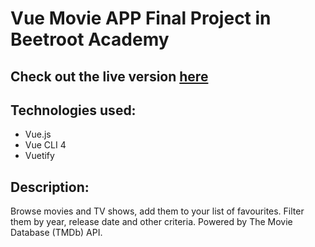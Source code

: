# Vue Movie APP Final Project in Beetroot Academy

## Check out the live version [here](https://vue-movie-project.netlify.com/ "Vue Movie App")

## Technologies used:
  * Vue.js
  * Vue CLI 4
  * Vuetify
  
## Description:
 Browse movies and TV shows, add them to your list of favourites. Filter them by year, release date and other criteria.  Powered by The Movie Database (TMDb) API. 

